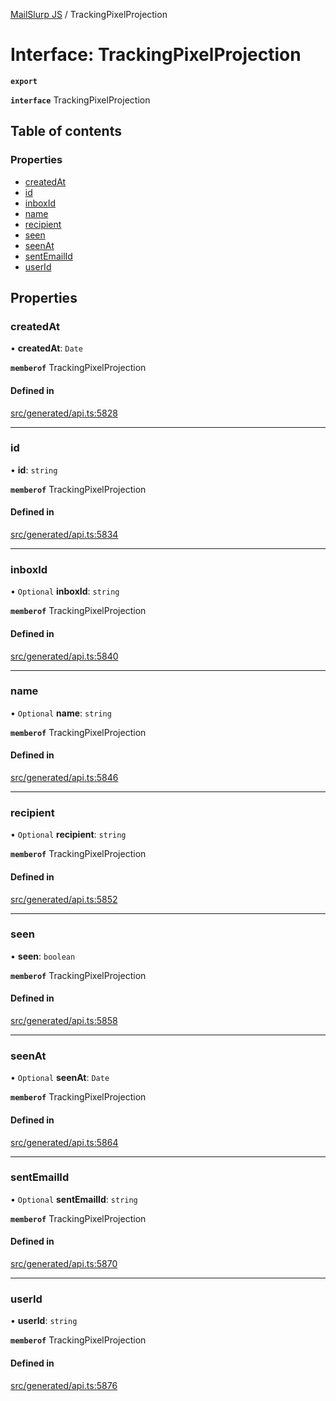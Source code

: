 [MailSlurp JS](../README.md) / TrackingPixelProjection

# Interface: TrackingPixelProjection

**`export`**

**`interface`** TrackingPixelProjection

## Table of contents

### Properties

- [createdAt](TrackingPixelProjection.md#createdat)
- [id](TrackingPixelProjection.md#id)
- [inboxId](TrackingPixelProjection.md#inboxid)
- [name](TrackingPixelProjection.md#name)
- [recipient](TrackingPixelProjection.md#recipient)
- [seen](TrackingPixelProjection.md#seen)
- [seenAt](TrackingPixelProjection.md#seenat)
- [sentEmailId](TrackingPixelProjection.md#sentemailid)
- [userId](TrackingPixelProjection.md#userid)

## Properties

### createdAt

• **createdAt**: `Date`

**`memberof`** TrackingPixelProjection

#### Defined in

[src/generated/api.ts:5828](https://github.com/mailslurp/mailslurp-client/blob/6534d6f/src/generated/api.ts#L5828)

___

### id

• **id**: `string`

**`memberof`** TrackingPixelProjection

#### Defined in

[src/generated/api.ts:5834](https://github.com/mailslurp/mailslurp-client/blob/6534d6f/src/generated/api.ts#L5834)

___

### inboxId

• `Optional` **inboxId**: `string`

**`memberof`** TrackingPixelProjection

#### Defined in

[src/generated/api.ts:5840](https://github.com/mailslurp/mailslurp-client/blob/6534d6f/src/generated/api.ts#L5840)

___

### name

• `Optional` **name**: `string`

**`memberof`** TrackingPixelProjection

#### Defined in

[src/generated/api.ts:5846](https://github.com/mailslurp/mailslurp-client/blob/6534d6f/src/generated/api.ts#L5846)

___

### recipient

• `Optional` **recipient**: `string`

**`memberof`** TrackingPixelProjection

#### Defined in

[src/generated/api.ts:5852](https://github.com/mailslurp/mailslurp-client/blob/6534d6f/src/generated/api.ts#L5852)

___

### seen

• **seen**: `boolean`

**`memberof`** TrackingPixelProjection

#### Defined in

[src/generated/api.ts:5858](https://github.com/mailslurp/mailslurp-client/blob/6534d6f/src/generated/api.ts#L5858)

___

### seenAt

• `Optional` **seenAt**: `Date`

**`memberof`** TrackingPixelProjection

#### Defined in

[src/generated/api.ts:5864](https://github.com/mailslurp/mailslurp-client/blob/6534d6f/src/generated/api.ts#L5864)

___

### sentEmailId

• `Optional` **sentEmailId**: `string`

**`memberof`** TrackingPixelProjection

#### Defined in

[src/generated/api.ts:5870](https://github.com/mailslurp/mailslurp-client/blob/6534d6f/src/generated/api.ts#L5870)

___

### userId

• **userId**: `string`

**`memberof`** TrackingPixelProjection

#### Defined in

[src/generated/api.ts:5876](https://github.com/mailslurp/mailslurp-client/blob/6534d6f/src/generated/api.ts#L5876)
